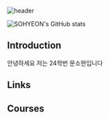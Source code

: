 ![header](https://capsule-render.vercel.app/api?type=Blur&color=gradient&height=300&section=header&text=Have%20a%20Nice%20Day%20🍀)

![SOHYEON's GitHub stats](https://github-readme-stats.vercel.app/api?username=SO&HYEON&count_private=true)


## Introduction
안녕하세요 저는 24학번 문소현입니다

## Links

## Courses
